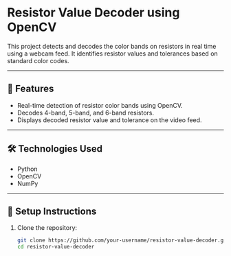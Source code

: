 # Resistor Value Decoder using OpenCV

This project detects and decodes the color bands on resistors in real time using a webcam feed. It identifies resistor values and tolerances based on standard color codes.

---

## 📜 **Features**
- Real-time detection of resistor color bands using OpenCV.
- Decodes 4-band, 5-band, and 6-band resistors.
- Displays decoded resistor value and tolerance on the video feed.

---

## 🛠 **Technologies Used**
- Python
- OpenCV
- NumPy

---

## 🚀 **Setup Instructions**
1. Clone the repository:
   ```bash
   git clone https://github.com/your-username/resistor-value-decoder.git
   cd resistor-value-decoder
